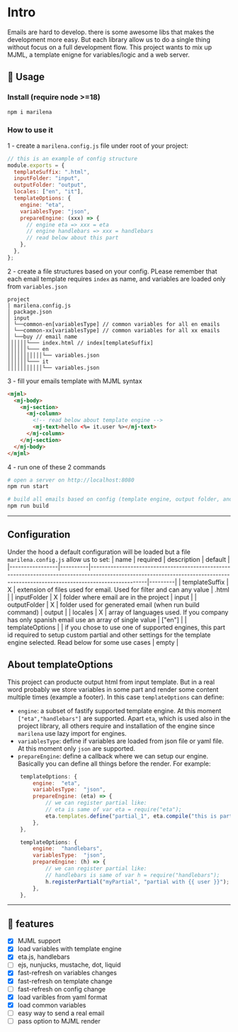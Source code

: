 # Intro

Emails are hard to develop. there is some awesome libs that makes the development more easy. But each library allow us to do a single thing without focus on a full development flow. This project wants to mix up MJML, a template enigne for variables/logic and a web server.

## 🚀 Usage

### Install (require node >=18)

```sh
npm i marilena
```

### How to use it

1 - create a `marilena.config.js` file under root of your project:

```js
// this is an example of config structure
module.exports = {
  templateSuffix: ".html",
  inputFolder: "input",
  outputFolder: "output",
  locales: ["en", "it"],
  templateOptions: {
    engine: "eta",
    variablesType: "json",
    prepareEngine: (xxx) => {
      // engine eta => xxx = eta
      // engine handlebars => xxx = handlebars
      // read below about this part
    },
  },
};
```

2 - create a file structures based on your config. PLease remember that each email template requires `index` as name, and variables are loaded only from `variables.json`

```
project
| marilena.config.js
│ package.json
│ input
│ └──common-en[variablesType] // common variables for all en emails
│ └──common-xx[variablesType] // common variables for all xx emails
│ └──buy // email name
││││││└─── index.html // index[templateSuffix]
││││││└─── en
│││││││││││└── variables.json
││││││└─── it
│││││││││││└── variables.json
```

3 - fill your emails template with MJML syntax

```html
<mjml>
  <mj-body>
    <mj-section>
      <mj-column>
        <!-- read below about template engine -->
        <mj-text>hello <%= it.user %></mj-text>
      </mj-column>
    </mj-section>
  </mj-body>
</mjml>
```

4 - run one of these 2 commands

```sh
# open a server on http://localhost:8080
npm run start
```

```sh
# build all emails based on config (template engine, output folder, and locales)
npm run build
```

---

## Configuration

Under the hood a default configuration will be loaded but a file `marilena.config.js` allow us to set:
| name | required | description | default |
|-----------------|----------|--------------------------------------------------------------------------------------------------------------------------------------------------------------------------------|---------|
| templateSuffix | X | extension of files used for email. Used for filter and can any value | .html |
| inputFolder | X | folder where email are in the project | input |
| outputFolder | X | folder used for generated email (when run build command) | output |
| locales | X | array of languages used. If you company has only spanish email use an array of single value | ["en"] |
| templateOptions | | if you chose to use one of supported engines, this part id required to setup custom partial and other settings for the template engine selected. Read below for some use cases | empty |

## About templateOptions

This project can producte output html from input template. But in a real word probably we store variables in some part and render some content multiple times (example a footer). In this case `templateOptions` can define:

- `engine`: a subset of fastify supported template engine. At this moment `["eta","handlebars"]` are supported. Apart `eta`, which is used also in the project library, all others require and installation of the engine since `marilena` use lazy import for engines.
- `variablesType`: define if variables are loaded from json file or yaml file. At this moment only `json` are supported.
- `prepareEngine`: define a callback where we can setup our engine. Basically you can define all things before the render. For example:

```js
	templateOptions: {
		engine:  "eta",
		variablesType:  "json",
		prepareEngine: (eta) => {
            // we can register partial like:
            // eta is same of var eta = require("eta");
            eta.templates.define("partial_1", eta.compile("this is partial 1"));
		},
	},
```

```js
	templateOptions: {
		engine:  "handlebars",
		variablesType:  "json",
		prepareEngine: (h) => {
            // we can register partial like:
            // handlebars is same of var h = require("handlebars");
            h.registerPartial("myPartial", "partial with {{ user }}");
		},
	},
```

---

## 🚀 features

- [x] MJML support
- [x] load variables with template engine
- [x] eta.js, handlebars
- [ ] ejs, nunjucks, mustache, dot, liquid
- [x] fast-refresh on variables changes
- [x] fast-refresh on template change
- [ ] fast-refresh on config change
- [x] load varibles from yaml format
- [x] load common variables
- [ ] easy way to send a real email
- [ ] pass option to MJML render
